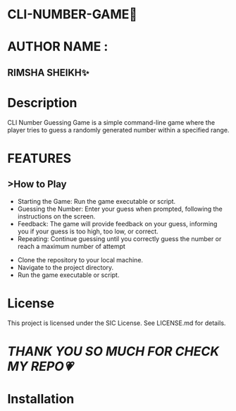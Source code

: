 <h1>CLI-NUMBER-GAME🎯</h1>
<h1>AUTHOR NAME :</h1>
<h2>RIMSHA SHEIKH✨ </h2>
<h1>Description</h1>
<p>CLI Number Guessing Game is a simple command-line game where the player tries to guess a randomly generated number within a specified range.</p>

<h1>FEATURES</h1>
<h2>>How to Play</h2>
<ul>

 <li> Starting the Game: Run the game executable or script.</li>
<li>Guessing the Number: Enter your guess when prompted, following the instructions on the screen.</li>
<li>Feedback: The game will provide feedback on your guess, informing you if your guess is too high, too low, or correct.</li>
<li>Repeating: Continue guessing until you correctly guess the number or reach a maximum number of attempt</li>
</ul>

<ul>
 <li> Clone the repository to your local machine.</li>
<li>Navigate to the project directory.</li>
<li>Run the game executable or script.</li>
</ul>

<h1>License</h1>

<p>This project is licensed under the SIC License. See LICENSE.md for details.</p>

<h1><i>THANK YOU SO MUCH FOR CHECK MY REPO💗</i></h1>
<h1>Installation</h1>




